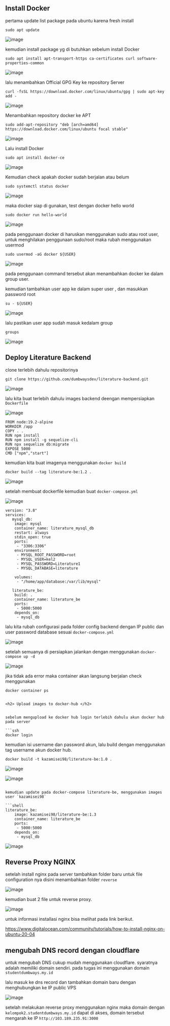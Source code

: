<h2> Install Docker </h2>

pertama update list package pada ubuntu karena fresh install

```shell
sudo apt update
```

![image](https://user-images.githubusercontent.com/56806850/205819899-16dd96a1-9aaf-43fa-8f7c-92b52a1cd8e8.png)


kemudian install  package yg di butuhkan sebelum install Docker 

```shell
sudo apt install apt-transport-https ca-certificates curl software-properties-common

```

![image](https://user-images.githubusercontent.com/56806850/205821533-2f7d2680-2976-4584-bfc4-93422987c9d1.png)


lalu menambahkan Official GPG Key ke repository Server 

```shell
curl -fsSL https://download.docker.com/linux/ubuntu/gpg | sudo apt-key add -
```

![image](https://user-images.githubusercontent.com/56806850/205821756-77dcfeeb-d4d9-4642-a366-22bc1b89c13e.png)

Menambahkan repository docker ke APT 


```shell
sudo add-apt-repository "deb [arch=amd64] https://download.docker.com/linux/ubuntu focal stable"
```
![image](https://user-images.githubusercontent.com/56806850/205821901-9636dd35-07ac-40ca-ac21-527fce76bbf5.png)

Lalu install Docker 

```shell
sudo apt install docker-ce
```
![image](https://user-images.githubusercontent.com/56806850/205822136-2feb81bf-81d8-41a4-87d4-bc37df0322b8.png)

Kemudian check apakah docker sudah berjalan atau belum 

```shell
sudo systemctl status docker
```

![image](https://user-images.githubusercontent.com/56806850/205822493-0ca21df8-77e1-44b4-88dd-ace0da69a34d.png)

maka docker siap di gunakan, test dengan docker hello world

```shell
sudo docker run hello-world
```

![image](https://user-images.githubusercontent.com/56806850/205822650-abd26026-9837-4d47-9a69-9e95041ee76c.png)


pada penggunaan docker di haruskan menggunakan sudo atau root user, untuk menghilakan penggunaan sudo/root maka rubah menggunakan usermod

```shell 
sudo usermod -aG docker ${USER}
```
![image](https://user-images.githubusercontent.com/56806850/205822965-f4c71c6c-7500-4691-b51a-5bd497a4923a.png)

pada penggunaan command tersebut akan menambahkan docker ke dalam group user. 

kemudian tambahkan user app ke dalam super user , dan masukkan password root

```shell
su - ${USER}
```
![image](https://user-images.githubusercontent.com/56806850/205823217-4c9cfe90-ed54-4bde-9e2d-19a4e2b280b4.png)

lalu pastikan user app sudah masuk kedalam group

```shell
groups
```
![image](https://user-images.githubusercontent.com/56806850/205823306-54c3ac83-f27e-4d4b-a80c-f2f18254265d.png)


<h2> Deploy Literature Backend </h2>

clone terlebih dahulu repositorinya 

```shell
git clone https://github.com/dumbwaysdev/literature-backend.git
```
![image](https://user-images.githubusercontent.com/56806850/205825389-fe6d7cbb-0038-43b8-a466-efeab0d17d14.png)


lalu kita buat terlebih dahulu images backend deengan mempersiapkan `Dockerfile`


![image](https://user-images.githubusercontent.com/56806850/206176778-0e470a13-3f8e-4cc3-92c0-01ebd7a1b5eb.png)

```shell
FROM node:19.2-alpine
WORKDIR /app
COPY . .
RUN npm install
RUN npm install -g sequelize-cli
RUN npx sequelize db:migrate
EXPOSE 5000
CMD ["npm","start"]
```

kemudian kita buat imagenya menggunakan ` docker build `

```shell
docker build --tag literature-be:1.2 .
```
![image](https://user-images.githubusercontent.com/56806850/205839275-88307225-ef9e-44b9-a571-95e1a6fcc66a.png)



setelah membuat dockerfile kemudian buat `docker-compose.yml`

![image](https://user-images.githubusercontent.com/56806850/206177283-d75cf601-18ee-44d7-84a6-4d69b9290163.png)

```shell
version: "3.8"
services:
   mysql_db:
    image: mysql
    container_name: literature_mysql_db
    restart: always
    stdin_open: true
    ports:
     - "3306:3306"
    environment:
     - MYSQL_ROOT_PASSWORD=root
     - MYSQL_USER=kel2
     - MYSQL_PASSWORD=Literature1
     - MYSQL_DATABASE=literature

    volumes:
     - "/home/app/database:/var/lib/mysql"

   literature_be:
    build: .
    container_name: literature_be
    ports:
     - 5000:5000
    depends_on:
     - mysql_db
```


lalu kita rubah configurasi pada folder config backend dengan IP public dan user password database sesuai `docker-compose.yml`


![image](https://user-images.githubusercontent.com/56806850/206177592-054e3636-3b0e-4104-9b48-73288d38d663.png)

setelah semuanya di persiapkan jalankan dengan menggunakan `docker-compose up -d`

![image](https://user-images.githubusercontent.com/56806850/206177779-c94f904e-b01e-472e-a72b-dc3a4d84135e.png)

jika tidak ada error maka container akan langsung berjalan  check menggunakan

```shell
docker container ps


<h2> Upload images to docker-hub </h2>


sebelum mengupload ke docker hub login terlebih dahulu akun docker hub pada server

```ssh
docker login
```
kemudian isi username dan password akun, lalu
build dengan menggunakan tag username akun docker hub.

```shell
docker build -t kazamisei98/literature-be:1.0 .
```

![image](https://user-images.githubusercontent.com/56806850/206129626-c8d685ca-fadd-4b26-a719-9fbb90f71057.png)

![image](https://user-images.githubusercontent.com/56806850/206177057-bee6d27b-02eb-42a6-9f34-d39373011541.png)

```

kemudian update pada docker-compose literature-be, menggunakan images user `kazamisei98`

```shell
literature_be:
    image: kazamisei98/literature-be:1.3
    container_name: literature_be
    ports:
     - 5000:5000
    depends_on:
     - mysql_db

```


![image](https://user-images.githubusercontent.com/56806850/206169756-ded2c7ef-fa20-4a24-aa73-72c76fe4a08b.png)




<h2> Reverse Proxy NGINX </h2>

setelah install nginx pada server tambahkan folder baru untuk file configuration nya disini menambahkan folder `reverse`

![image](https://user-images.githubusercontent.com/56806850/206171587-a832dee3-6f81-4d7f-8719-b724b947dbc8.png)


kemudian buat 2 file untuk reverse proxy.


![image](https://user-images.githubusercontent.com/56806850/206174228-0d14d150-3dfc-43f0-b67c-b017c966a0c7.png)


untuk informasi installasi nginx bisa melihat pada link berikut.

https://www.digitalocean.com/community/tutorials/how-to-install-nginx-on-ubuntu-20-04


<h2> mengubah DNS record dengan cloudflare </h2>

untuk mengubah DNS cukup mudah menggunakan cloudflare. syaratnya adalah memiliki domain sendiri. pada tugas ini menggunakan domain `studentdumbways.my.id`

lalu masuk ke dns record dan tambahkan domain baru dengan menghubungkan ke IP public VPS

![image](https://user-images.githubusercontent.com/56806850/206173435-ee0b3ff3-b2d6-4db2-8276-0ebd87b3a83c.png)


setelah melakukan reverse proxy menggunakan nginx maka domain dengan `kelompok2.studentdumbways.my.id` dapat di akses, domain tersebut mengarah ke IP `http://103.189.235.91:3000`

